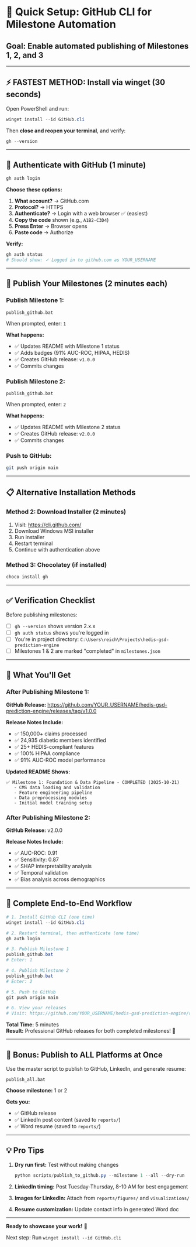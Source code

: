 # 🚀 Quick Setup: GitHub CLI for Milestone Automation

## **Goal:** Enable automated publishing of Milestones 1, 2, and 3

---

## ⚡ FASTEST METHOD: Install via winget (30 seconds)

Open PowerShell and run:

```powershell
winget install --id GitHub.cli
```

Then **close and reopen your terminal**, and verify:

```powershell
gh --version
```

---

## 🔐 Authenticate with GitHub (1 minute)

```powershell
gh auth login
```

**Choose these options:**
1. **What account?** → GitHub.com
2. **Protocol?** → HTTPS  
3. **Authenticate?** → Login with a web browser ✅ (easiest)
4. **Copy the code** shown (e.g., `A1B2-C3D4`)
5. **Press Enter** → Browser opens
6. **Paste code** → Authorize

**Verify:**
```powershell
gh auth status
# Should show: ✓ Logged in to github.com as YOUR_USERNAME
```

---

## 🎯 Publish Your Milestones (2 minutes each)

### **Publish Milestone 1:**
```batch
publish_github.bat
```
When prompted, enter: `1`

**What happens:**
- ✅ Updates README with Milestone 1 status
- ✅ Adds badges (91% AUC-ROC, HIPAA, HEDIS)
- ✅ Creates GitHub release: `v1.0.0`
- ✅ Commits changes

### **Publish Milestone 2:**
```batch
publish_github.bat
```
When prompted, enter: `2`

**What happens:**
- ✅ Updates README with Milestone 2 status
- ✅ Creates GitHub release: `v2.0.0`
- ✅ Commits changes

### **Push to GitHub:**
```bash
git push origin main
```

---

## 📋 Alternative Installation Methods

### **Method 2: Download Installer (2 minutes)**

1. Visit: https://cli.github.com/
2. Download Windows MSI installer
3. Run installer
4. Restart terminal
5. Continue with authentication above

### **Method 3: Chocolatey (if installed)**

```powershell
choco install gh
```

---

## ✅ Verification Checklist

Before publishing milestones:

- [ ] `gh --version` shows version 2.x.x
- [ ] `gh auth status` shows you're logged in
- [ ] You're in project directory: `C:\Users\reich\Projects\hedis-gsd-prediction-engine`
- [ ] Milestones 1 & 2 are marked "completed" in `milestones.json`

---

## 🎨 What You'll Get

### **After Publishing Milestone 1:**

**GitHub Release:** https://github.com/YOUR_USERNAME/hedis-gsd-prediction-engine/releases/tag/v1.0.0

**Release Notes Include:**
- ✅ 150,000+ claims processed
- ✅ 24,935 diabetic members identified
- ✅ 25+ HEDIS-compliant features
- ✅ 100% HIPAA compliance
- ✅ 91% AUC-ROC model performance

**Updated README Shows:**
```
✅ Milestone 1: Foundation & Data Pipeline - COMPLETED (2025-10-21)
   - CMS data loading and validation
   - Feature engineering pipeline
   - Data preprocessing modules
   - Initial model training setup
```

### **After Publishing Milestone 2:**

**GitHub Release:** v2.0.0

**Release Notes Include:**
- ✅ AUC-ROC: 0.91
- ✅ Sensitivity: 0.87
- ✅ SHAP interpretability analysis
- ✅ Temporal validation
- ✅ Bias analysis across demographics

---

## 🚀 Complete End-to-End Workflow

```powershell
# 1. Install GitHub CLI (one time)
winget install --id GitHub.cli

# 2. Restart terminal, then authenticate (one time)
gh auth login

# 3. Publish Milestone 1
publish_github.bat
# Enter: 1

# 4. Publish Milestone 2  
publish_github.bat
# Enter: 2

# 5. Push to GitHub
git push origin main

# 6. View your releases
# Visit: https://github.com/YOUR_USERNAME/hedis-gsd-prediction-engine/releases
```

**Total Time:** 5 minutes  
**Result:** Professional GitHub releases for both completed milestones! 🎉

---

## 🔄 Bonus: Publish to ALL Platforms at Once

Use the master script to publish to GitHub, LinkedIn, and generate resume:

```batch
publish_all.bat
```

**Choose milestone:** 1 or 2

**Gets you:**
- ✅ GitHub release
- ✅ LinkedIn post content (saved to `reports/`)
- ✅ Word resume (saved to `reports/`)

---

## 💡 Pro Tips

1. **Dry run first:** Test without making changes
   ```powershell
   python scripts/publish_to_github.py --milestone 1 --all --dry-run
   ```

2. **LinkedIn timing:** Post Tuesday-Thursday, 8-10 AM for best engagement

3. **Images for LinkedIn:** Attach from `reports/figures/` and `visualizations/`

4. **Resume customization:** Update contact info in generated Word doc

---

**Ready to showcase your work!** 🚀

Next step: Run `winget install --id GitHub.cli`

